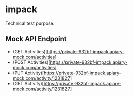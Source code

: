 # impack

Technical test purpose.

## Mock API Endpoint
- (GET Activities)[https://private-932bf-impack.apiary-mock.com/activities]
- (POST Activities)[https://private-932bf-impack.apiary-mock.com/activities]
- (PUT Activity)[https://private-932bf-impack.apiary-mock.com/activity/1231827]
- (GET Activity)[https://private-932bf-impack.apiary-mock.com/activity/1231827]
